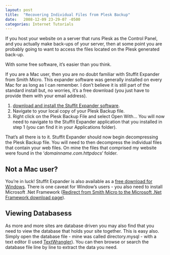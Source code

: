 ```yaml
---
layout: post
title:  "Recovering Individual Files from Plesk Backup"
date:   2008-12-09 23-29-07 -0500
categories: Internet Tutorials
---
```


If you host your website on a server that runs Plesk as the Control Panel, and you actually make back-ups of your server, then at some point you are probably going to want to access the files located on the Plesk generated back-up.

With some free software, it’s easier than you think.

If you are a Mac user, then you are no doubt familiar with Stuffit Expander from Smith Micro.  This expander software was generally installed on every Mac for as long as I can remember. I don’t believe it is still part of the standard install but, no worries, it’s a free download (you just have to provide them with your email address).

1. [download and install the Stuffit Expander software][1].
2. Navigate to your local copy of your Plesk Backup file.
3. Right click on the Plesk Backup File and select Open With…  You will now need to navigate to the Stuffit Expander application that you installed in step 1 (you can find it in your Applications folder). 

That’s all there is to it.  Stuffit Expander should now begin decompressing the Plesk Backup file.  You will need to then decompress the individual files that contain your web files.  On mine the files that comprised my website were found in the ‘*domainname.com.httpdocs*’ folder.

## Not a Mac user?

You’re in luck!  Stuffit Expander is also available as a [free download for Windows][2].  There is one caveat for Window’s users - you also need to install Microsoft .Net Framework ([Redirect from Smith Micro to the Microsoft .Net Framework download page][3]).

## Viewing Databasess

As more and more sites are database driven you may also find that you need to view the database that holds your site together.  This is easy also.  Simply open the database file - mine was called directory.mysql - with a text editor (I used [TextWrangler][4]).  You can then browse or search the database file line by line to extract the data you need.

 [1]: http://my.smithmicro.com/mac/stuffit/expander.html
 [2]: http://my.smithmicro.com/win/stuffit/index.html
 [3]: http://my.smithmicro.com/get.net/
 [4]: http://www.barebones.com/products/textwrangler/

